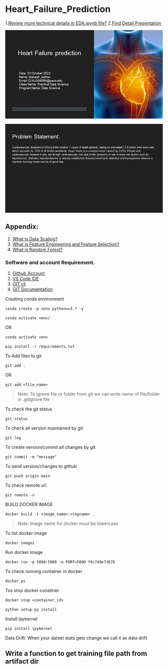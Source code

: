 # Heart_Failure_Prediction
1.[Review more technical details in EDA.ipynb file?](https://github.com/mahesh15698/Heart_Failure_Prediction/blob/main/EDA.ipynb)
2.[Find Detail Presentation](https://github.com/mahesh15698/Heart_Failure_Prediction/blob/main/EDA.ipynb)
 
![Heart Failure](https://github.com/mahesh15698/Heart_Failure_Prediction/blob/main/Heart_Failure/Slide1.JPG)



![Problem Statement](https://github.com/mahesh15698/Heart_Failure_Prediction/blob/main/Heart_Failure/Slide3.JPG)



## Appendix:

2. [What is Data Scaling?](https://towardsdatascience.com/all-about-feature-scaling-bcc0ad75cb35)
3. [What is Feature Engineering and Feature Selection?](https://scikit-learn.org/stable/modules/feature_selection.html)
4. [What is Random Forest?](https://scikit-learn.org/stable/modules/generated/sklearn.ensemble.RandomForestClassifier.html)















### Software and account Requirement.

1. [Github Account](https://github.com)
2. [VS Code IDE](https://code.visualstudio.com/download)
3. [GIT cli](https://git-scm.com/downloads)
4. [GIT Documentation](https://git-scm.com/docs/gittutorial)


Creating conda environment
```
conda create -p venv python==3.7 -y
```
```
conda activate venv/
```
OR 
```
conda activate venv
```

```
pip install -r requirements.txt
```

To Add files to git
```
git add .
```

OR
```
git add <file_name>
```

> Note: To ignore file or folder from git we can write name of file/folder in .gitignore file

To check the git status 
```
git status
```
To check all version maintained by git
```
git log
```

To create version/commit all changes by git
```
git commit -m "message"
```

To send version/changes to github
```
git push origin main
```

To check remote url 
```
git remote -v
```



BUILD DOCKER IMAGE
```
docker build -t <image_name>:<tagname> .
```
> Note: Image name for docker must be lowercase


To list docker image
```
docker images
```

Run docker image
```
docker run -p 5000:5000 -e PORT=5000 f8c749e73678
```

To check running container in docker
```
docker ps
```

Tos stop docker conatiner
```
docker stop <container_id>
```



```
python setup.py install
```


Install ipykernel

```
pip install ipykernel
```


Data Drift:
When your datset stats gets change we call it as data drift



## Write a function to get training file path from artifact dir

